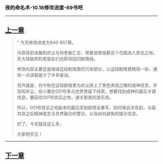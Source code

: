 ### 夜的命名术-10.16修改进度-69书吧

--------
[上一章](./0893a012c6f76f88b37f54419d532592.md)
--------


>
>
>
>"
>今天修改进度为840-857章。
>
>内容目前进展到庆尘与何老板汇合，带着波顿侯爵这个花瓶进入禁忌之地，东大陆联邦的老朋友们也即将回归剧情线。
>
>修改内容主要还是缩减这段剧情里的冗余部分，让这段剧情更精简一些，通俗一点讲就是少了许多废话。
>
>另外就是，何今秋在这段剧情里为庆尘拼上了黑色真视之眼的成神信息，并告知庆尘，任小粟在001号多元世界里留下线索，想要找到成神的最后关键信息，要前往001号禁忌之地，通关那里的游乐场。
>
>所以，001号禁忌之地副本的最后奖励剧情会重写，到时候会涉及到，与癌共存之后精神意志与世界融合的警示，以及如何避免的提示信息。
>
>好了，今天就说这么多。
>
>大家明天见！
>
>

--------
[下一章](./5ff3eb276c08a8368df9f715b620d116.md)
--------
